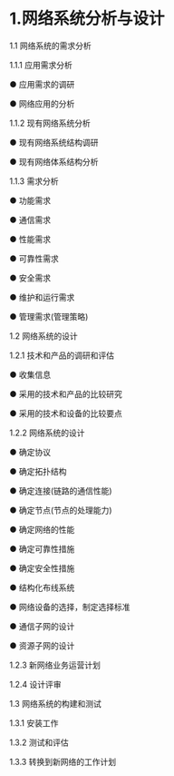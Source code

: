 # 1.网络系统分析与设计
1.1 网络系统的需求分析

1.1.1 应用需求分析

● 应用需求的调研

● 网络应用的分析

1.1.2 现有网络系统分析


● 现有网络系统结构调研

● 现有网络体系结构分析

1.1.3 需求分析

● 功能需求

● 通信需求

● 性能需求

● 可靠性需求

● 安全需求

● 维护和运行需求

● 管理需求(管理策略)

1.2 网络系统的设计

1.2.1 技术和产品的调研和评估

● 收集信息

● 采用的技术和产品的比较研究

● 采用的技术和设备的比较要点

1.2.2 网络系统的设计

● 确定协议

● 确定拓扑结构

● 确定连接(链路的通信性能)

● 确定节点(节点的处理能力)

● 确定网络的性能

● 确定可靠性措施

● 确定安全性措施

● 结构化布线系统

● 网络设备的选择，制定选择标准

● 通信子网的设计

● 资源子网的设计

1.2.3 新网络业务运营计划

1.2.4 设计评审

1.3 网络系统的构建和测试

1.3.1 安装工作

1.3.2 测试和评估

1.3.3 转换到新网络的工作计划



